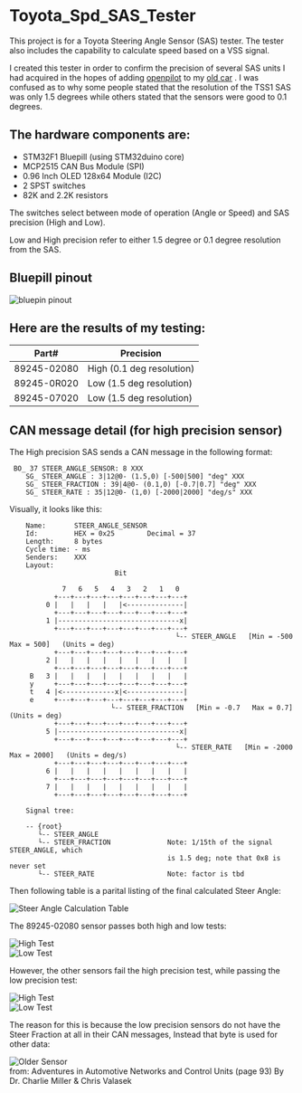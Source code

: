 # Toyota_Spd_SAS_Tester
This project is for a Toyota Steering Angle Sensor (SAS) tester. The tester also includes the capability to calculate speed based on a VSS signal.

I created this tester in order to confirm the precision of several SAS units I had acquired in the hopes of adding [openpilot]( https://github.com/commaai/openpilot) to my [old car]( https://github.com/Lukilink/openpilot) . I was confused as to why some people stated that the resolution of the TSS1 SAS was only 1.5 degrees while others stated that the sensors were good to 0.1 degrees. 

## The hardware components are: 
* STM32F1 Bluepill (using STM32duino core)
* MCP2515 CAN Bus Module (SPI)
* 0.96 Inch OLED 128x64 Module (I2C)
* 2 SPST switches
* 82K and 2.2K resistors

The switches select between mode of operation (Angle or Speed) and SAS precision (High and Low).

Low and High precision refer to either 1.5 degree or 0.1 degree resolution from the SAS.

## Bluepill pinout
![bluepin pinout](https://github.com/ZuluSpl0it/Toyota_Spd_SAS_Tester/blob/2a8fb83629f6e887d10cb9ac5db400b4c211e8c6/images/bluepill_pinout.jpg)

## Here are the results of my testing:

Part# | Precision
------|----------
89245-02080 | High (0.1 deg resolution)
89245-0R020 | Low (1.5 deg resolution)
89245-07020 | Low (1.5 deg resolution)

## CAN message detail (for high precision sensor)

The High precision SAS sends a CAN message in the following format:
````
 BO_ 37 STEER_ANGLE_SENSOR: 8 XXX  
    SG_ STEER_ANGLE : 3|12@0- (1.5,0) [-500|500] "deg" XXX  
    SG_ STEER_FRACTION : 39|4@0- (0.1,0) [-0.7|0.7] "deg" XXX  
    SG_ STEER_RATE : 35|12@0- (1,0) [-2000|2000] "deg/s" XXX  
 ````

Visually, it looks like this:
````
    Name:       STEER_ANGLE_SENSOR
    Id:         HEX = 0x25        Decimal = 37
    Length:     8 bytes
    Cycle time: - ms
    Senders:    XXX
    Layout:
                          Bit

             7   6   5   4   3   2   1   0
           +---+---+---+---+---+---+---+---+
         0 |   |   |   |   |<--------------|
           +---+---+---+---+---+---+---+---+
         1 |------------------------------x|
           +---+---+---+---+---+---+---+---+
                                         └-- STEER_ANGLE   [Min = -500   Max = 500]   (Units = deg)
           +---+---+---+---+---+---+---+---+
         2 |   |   |   |   |   |   |   |   |
           +---+---+---+---+---+---+---+---+
     B   3 |   |   |   |   |   |   |   |   |
     y     +---+---+---+---+---+---+---+---+
     t   4 |<-------------x|<--------------|
     e     +---+---+---+---+---+---+---+---+
                         └-- STEER_FRACTION   [Min = -0.7   Max = 0.7]   (Units = deg)
           +---+---+---+---+---+---+---+---+
         5 |------------------------------x|
           +---+---+---+---+---+---+---+---+
                                         └-- STEER_RATE   [Min = -2000   Max = 2000]   (Units = deg/s)
           +---+---+---+---+---+---+---+---+
         6 |   |   |   |   |   |   |   |   |
           +---+---+---+---+---+---+---+---+
         7 |   |   |   |   |   |   |   |   |
           +---+---+---+---+---+---+---+---+

    Signal tree:

    -- {root}
       └-- STEER_ANGLE
       └-- STEER_FRACTION              Note: 1/15th of the signal STEER_ANGLE, which
                                       is 1.5 deg; note that 0x8 is never set
       └-- STEER_RATE                  Note: factor is tbd
````

Then following table is a parital listing of the final calculated Steer Angle:

![Steer Angle Calculation Table](https://github.com/ZuluSpl0it/Toyota_Spd_SAS_Tester/blob/2a8fb83629f6e887d10cb9ac5db400b4c211e8c6/images/Value_Table.jpg)

The 89245-02080 sensor passes both high and low tests:  

![High Test](https://github.com/ZuluSpl0it/Toyota_Spd_SAS_Tester/blob/43abf7e65f18e23d9a98ca571faac3835bc93f86/images/angle_high_good.jpg)  
![Low Test](https://github.com/ZuluSpl0it/Toyota_Spd_SAS_Tester/blob/43abf7e65f18e23d9a98ca571faac3835bc93f86/images/angle_low_good2.jpg)  

However, the other sensors fail the high precision test, while passing the low precision test:  

![High Test](https://github.com/ZuluSpl0it/Toyota_Spd_SAS_Tester/blob/43abf7e65f18e23d9a98ca571faac3835bc93f86/images/angle_high_bad2.jpg)  
![Low Test](https://github.com/ZuluSpl0it/Toyota_Spd_SAS_Tester/blob/43abf7e65f18e23d9a98ca571faac3835bc93f86/images/angle_low_good.jpg)  

The reason for this is because the low precision sensors do not have the Steer Fraction at all in their CAN messages, Instead that byte is used for other data:  

![Older Sensor](https://github.com/ZuluSpl0it/Toyota_Spd_SAS_Tester/blob/master/images/other_message_format.jpg)  
from: Adventures in Automotive Networks and Control Units (page 93) By Dr. Charlie Miller & Chris Valasek